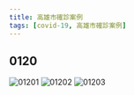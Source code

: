 ```yaml
---
title: 高雄市確診案例
tags: [covid-19, 高雄市確診案例]
---
```


## 0120
![01201](https://ws.kcg.gov.tw/Download.ashx?u=LzAwMS9LY2dVcGxvYWRGaWxlcy8zMTAvY2tmaWxlLzRmYWJiZmMzLTNkNDctNDRjOS1iYzRiLWJiMDBjNGE1NTRjY0AxMDI0eDc2OC5qcGc%3d&n=5oqV5b2x54mHMS5qcGc%3d&Icon=.jpg)
![01202](https://ws.kcg.gov.tw/Download.ashx?u=LzAwMS9LY2dVcGxvYWRGaWxlcy8zMTAvY2tmaWxlL2YwMWE1NGM1LTEyYWUtNDI4OC1hYjgwLTQ3YWRmYzhjZGFhNEAxMDI0eDc2OC5qcGc%3d&n=5oqV5b2x54mHMi5qcGc%3d&Icon=.jpg)
![01203](https://ws.kcg.gov.tw/Download.ashx?u=LzAwMS9LY2dVcGxvYWRGaWxlcy8zMTAvY2tmaWxlLzQyNTAyMGVjLWUzMWItNGQ4NC1hOTg4LWUxNTdlMTcyZmIwNkAxMDI0eDc2OC5qcGc%3d&n=5oqV5b2x54mHMy5qcGc%3d&Icon=.jpg)
